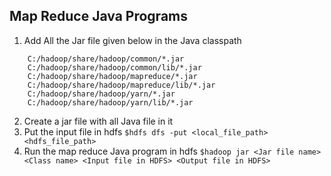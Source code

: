 ## Map Reduce Java Programs

1. Add All the Jar file given below in the Java classpath
```
	C:/hadoop/share/hadoop/common/*.jar
	C:/hadoop/share/hadoop/common/lib/*.jar
	C:/hadoop/share/hadoop/mapreduce/*.jar
	C:/hadoop/share/hadoop/mapreduce/lib/*.jar
	C:/hadoop/share/hadoop/yarn/*.jar
	C:/hadoop/share/hadoop/yarn/lib/*.jar
```
2. Create a jar file with all Java file in it
3. Put the input file in hdfs
	``` $hdfs dfs -put <local_file_path> <hdfs_file_path> ```
4. Run the map reduce Java program in hdfs
	``` $hadoop jar <Jar file name> <Class name> <Input file in HDFS> <Output file in HDFS> ```
